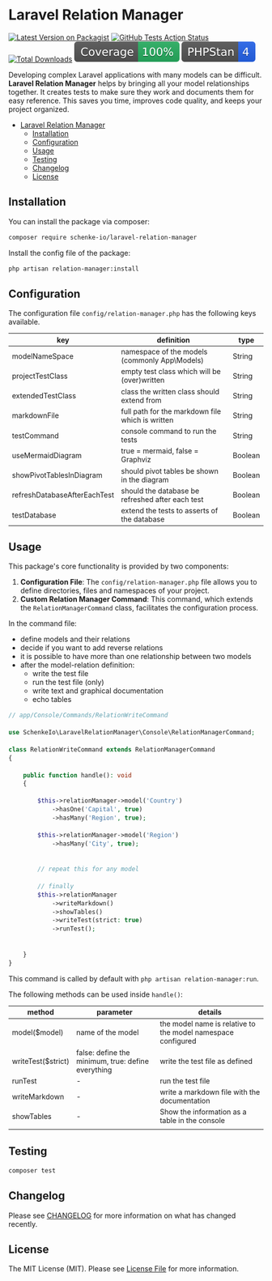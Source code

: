 <!--

This file was written by 'WriteMarkdownCommand.php' line 23 using
SchenkeIo\PackagingTools\Markdown\MarkdownAssembler

Do not edit manually as it will be overwritten.

-->
# Laravel Relation Manager

[![Latest Version on Packagist](https://img.shields.io/packagist/v/schenke-io/laravel-relation-manager.svg?style=flat-square)](https://packagist.org/packages/schenke-io/laravel-relation-manager)
[![GitHub Tests Action Status](https://img.shields.io/github/actions/workflow/status/schenke-io/laravel-relation-manager/run-tests.yml?branch=main&label=tests&style=flat-square)](https://github.com/schenke-io/laravel-relation-manager/actions?query=workflow%3Arun-tests+branch%3Amain)
[![Total Downloads](https://img.shields.io/packagist/dt/schenke-io/laravel-relation-manager.svg?style=flat-square)](https://packagist.org/packages/schenke-io/laravel-relation-manager)
[![Coverage](.github/coverage.svg)]()
[![PHPStan](.github/phpstan.svg)]()

Developing complex Laravel applications with many models can be difficult.
**Laravel Relation Manager** helps by bringing all your model relationships
together. It creates tests to make sure they work and documents them for
easy reference. This saves you time, improves code quality,
and keeps your project organized.



* [Laravel Relation Manager](#laravel-relation-manager)
  * [Installation](#installation)
  * [Configuration](#configuration)
  * [Usage](#usage)
  * [Testing](#testing)
  * [Changelog](#changelog)
  * [License](#license)



## Installation

You can install the package via composer:

```bash
composer require schenke-io/laravel-relation-manager
```
Install the config file of the package:

```bash
php artisan relation-manager:install
```





## Configuration

The configuration file `config/relation-manager.php` has the following keys available.




| key                          | definition                                       | type    |
|------------------------------|--------------------------------------------------|---------|
| modelNameSpace               | namespace of the models (commonly App\Models)    | String  |
| projectTestClass             | empty test class which will be (over)written     | String  |
| extendedTestClass            | class the written class should extend from       | String  |
| markdownFile                 | full path for the markdown file which is written | String  |
| testCommand                  | console command to run the tests                 | String  |
| useMermaidDiagram            | true = mermaid, false = Graphviz                 | Boolean |
| showPivotTablesInDiagram     | should pivot tables be shown in the diagram      | Boolean |
| refreshDatabaseAfterEachTest | should the database be refreshed after each test | Boolean |
| testDatabase                 | extend the tests to asserts of the database      | Boolean |




## Usage

This package's core functionality is provided by two components:
1) **Configuration File**: The `config/relation-manager.php` file allows you to define directories, files and namespaces of your project.
2) **Custom Relation Manager Command**: This command, which extends the `RelationManagerCommand` class, facilitates the configuration process.

In the command file:
- define models and their relations
- decide if you want to add reverse relations
- it is possible to have more than one relationship between two models 
- after the model-relation definition:
    - write the test file
    - run the test file (only)
    - write text and graphical documentation
    - echo tables

```php
// app/Console/Commands/RelationWriteCommand

use SchenkeIo\LaravelRelationManager\Console\RelationManagerCommand;

class RelationWriteCommand extends RelationManagerCommand 
{
    
    public function handle(): void
    {       
        
        $this->relationManager->model('Country')
            ->hasOne('Capital', true)
            ->hasMany('Region', true);
            
        $this->relationManager->model('Region')
            ->hasMany('City', true);
            
                        
        // repeat this for any model    

        // finally 
        $this->relationManager
            ->writeMarkdown()
            ->showTables()
            ->writeTest(strict: true)
            ->runTest();
                   
        
    }    
}

```

This command is called by default with `php artisan relation-manager:run`.

The following methods can be used inside `handle()`:

| method             | parameter                                          | details                                                      |
|--------------------|----------------------------------------------------|--------------------------------------------------------------|
| model($model)      | name of the model                                  | the model name is relative to the model namespace configured |
| writeTest($strict) | false: define the minimum, true: define everything | write the test file as defined                               |
| runTest            | -                                                  | run the test file                                            |
| writeMarkdown      | -                                                  | write a markdown file with the documentation                 |
| showTables         | -                                                  | Show the information as a table in the console               |
|                    |                                                    |                                                              |




## Testing

```bash
composer test
```

## Changelog

Please see [CHANGELOG](CHANGELOG.md) for more information on what has changed recently.


## License

The MIT License (MIT). Please see [License File](LICENSE.md) for more information.



